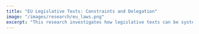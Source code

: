 ```yaml
---
title: "EU Legislative Texts: Constraints and Delegation"
image: "/images/research/eu_laws.png"
excerpt: "This research investigates how legislative texts can be systematically mined to shed light on legislative-executive relations, focusing on patterns of delegation and constraint that structure the chain of authority from voters to bureaucrats. By analyzing legislative texts, we provide new insights into how legislators confer powers on executive actors and impose limits on their actions—revealing the formal architecture of political authority embedded in EU legislation."
---
```



